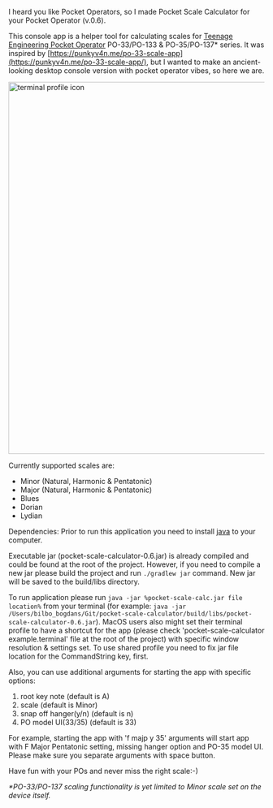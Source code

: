 I heard you like Pocket Operators, so I made Pocket Scale Calculator for your Pocket Operator (v.0.6).

This console app is a helper tool for calculating scales for [Teenage Engineering Pocket Operator](https://teenage.engineering/products/po) PO-33/PO-133 & PO-35/PO-137* series.
It was inspired by [https://punkyv4n.me/po-33-scale-app](https://punkyv4n.me/po-33-scale-app/), but I wanted to make an ancient-looking desktop console version with pocket operator vibes, so here we are.

<img width="733" alt="terminal profile icon" src="https://user-images.githubusercontent.com/107914638/174764479-71575b0c-8d04-44ac-a7aa-f6825d45ce23.png">

Currently supported scales are:
* Minor (Natural, Harmonic & Pentatonic)
* Major (Natural, Harmonic & Pentatonic)
* Blues
* Dorian
* Lydian

Dependencies: Prior to run this application you need to install [java](https://www.java.com/en/download/help/download_options.html) to your computer.

Executable jar (pocket-scale-calculator-0.6.jar) is already compiled and could be found at the root of the project. However, if you need to compile a new jar please build the project and run `./gradlew jar` command. New jar will be saved to the build/libs directory.

To run application please run `java -jar %pocket-scale-calc.jar file location%` from your terminal (for example: `java -jar /Users/bilbo_bogdans/Git/pocket-scale-calculator/build/libs/pocket-scale-calculator-0.6.jar`).
MacOS users also might set their terminal profile to have a shortcut for the app (please check 'pocket-scale-calculator example.terminal' file at the root of the project) with specific window resolution & settings set. To use shared profile you need to fix jar file location for the CommandString key, first.

Also, you can use additional arguments for starting the app with specific options:
1. root key note (default is A)
2. scale (default is Minor)
3. snap off hanger(y/n) (default is n)
4. PO model UI(33/35) (default is 33)

For example, starting the app with 'f majp y 35' arguments will start app with F Major Pentatonic setting, missing hanger option and PO-35 model UI. Please make sure you separate arguments with space button.

Have fun with your POs and never miss the right scale:-)

_*PO-33/PO-137 scaling functionality is yet limited to Minor scale set on the device itself._
